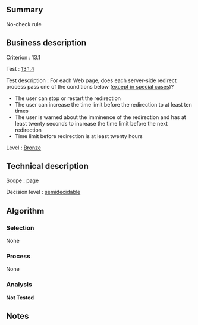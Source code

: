 ## Summary

No-check rule

## Business description

Criterion : 13.1

Test :
[13.1.4](http://www.accessiweb.org/index.php/accessiweb-22-english-version.html#test-13-1-4)

Test description : For each Web page, does each server-side redirect
process pass one of the conditions below ([except in special
cases](http://www.accessiweb.org/index.php/glossary-76.html#cpCrit13-1 "Special cases for criterion 13.1"))?

-   The user can stop or restart the redirection
-   The user can increase the time limit before the redirection to at
    least ten times
-   The user is warned about the imminence of the redirection and has at
    least twenty seconds to increase the time limit before the next
    redirection
-   Time limit before redirection is at least twenty hours

Level : [Bronze](/en/category/rules-design/accessiweb-11/level/bronze)

## Technical description

Scope : [page](/en/category/rules-design/accessiweb-11/scope/page)

Decision level :
[semidecidable](/en/category/rules-design/accessiweb-11/decision-level/semidecidable)

## Algorithm

### Selection

None

### Process

None

### Analysis

**Not Tested**

## Notes


